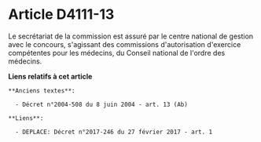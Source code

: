 # Article D4111-13

Le secrétariat de la commission est assuré par le centre national de gestion avec le concours, s'agissant des commissions
d'autorisation d'exercice compétentes pour les médecins, du Conseil national de l'ordre des médecins.

**Liens relatifs à cet article**

	**Anciens textes**:

	  - Décret n°2004-508 du 8 juin 2004 - art. 13 (Ab)

	**Liens**:

	  - DEPLACE: Décret n°2017-246 du 27 février 2017 - art. 1
